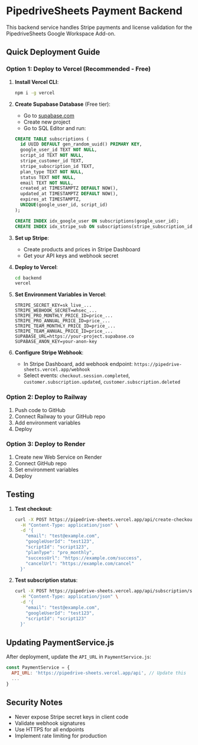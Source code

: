 # PipedriveSheets Payment Backend

This backend service handles Stripe payments and license validation for the PipedriveSheets Google Workspace Add-on.

## Quick Deployment Guide

### Option 1: Deploy to Vercel (Recommended - Free)

1. **Install Vercel CLI**:
   ```bash
   npm i -g vercel
   ```

2. **Create Supabase Database** (Free tier):
   - Go to [supabase.com](https://supabase.com)
   - Create new project
   - Go to SQL Editor and run:
   ```sql
   CREATE TABLE subscriptions (
     id UUID DEFAULT gen_random_uuid() PRIMARY KEY,
     google_user_id TEXT NOT NULL,
     script_id TEXT NOT NULL,
     stripe_customer_id TEXT,
     stripe_subscription_id TEXT,
     plan_type TEXT NOT NULL,
     status TEXT NOT NULL,
     email TEXT NOT NULL,
     created_at TIMESTAMPTZ DEFAULT NOW(),
     updated_at TIMESTAMPTZ DEFAULT NOW(),
     expires_at TIMESTAMPTZ,
     UNIQUE(google_user_id, script_id)
   );
   
   CREATE INDEX idx_google_user ON subscriptions(google_user_id);
   CREATE INDEX idx_stripe_sub ON subscriptions(stripe_subscription_id);
   ```

3. **Set up Stripe**:
   - Create products and prices in Stripe Dashboard
   - Get your API keys and webhook secret

4. **Deploy to Vercel**:
   ```bash
   cd backend
   vercel
   ```
   
5. **Set Environment Variables in Vercel**:
   ```
   STRIPE_SECRET_KEY=sk_live_...
   STRIPE_WEBHOOK_SECRET=whsec_...
   STRIPE_PRO_MONTHLY_PRICE_ID=price_...
   STRIPE_PRO_ANNUAL_PRICE_ID=price_...
   STRIPE_TEAM_MONTHLY_PRICE_ID=price_...
   STRIPE_TEAM_ANNUAL_PRICE_ID=price_...
   SUPABASE_URL=https://your-project.supabase.co
   SUPABASE_ANON_KEY=your-anon-key
   ```

6. **Configure Stripe Webhook**:
   - In Stripe Dashboard, add webhook endpoint: `https://pipedrive-sheets.vercel.app/webhook`
   - Select events: `checkout.session.completed`, `customer.subscription.updated`, `customer.subscription.deleted`

### Option 2: Deploy to Railway

1. Push code to GitHub
2. Connect Railway to your GitHub repo
3. Add environment variables
4. Deploy

### Option 3: Deploy to Render

1. Create new Web Service on Render
2. Connect GitHub repo
3. Set environment variables
4. Deploy

## Testing

1. **Test checkout**:
   ```bash
   curl -X POST https://pipedrive-sheets.vercel.app/api/create-checkout-session \
     -H "Content-Type: application/json" \
     -d '{
       "email": "test@example.com",
       "googleUserId": "test123",
       "scriptId": "script123",
       "planType": "pro_monthly",
       "successUrl": "https://example.com/success",
       "cancelUrl": "https://example.com/cancel"
     }'
   ```

2. **Test subscription status**:
   ```bash
   curl -X POST https://pipedrive-sheets.vercel.app/api/subscription/status \
     -H "Content-Type: application/json" \
     -d '{
       "email": "test@example.com",
       "googleUserId": "test123",
       "scriptId": "script123"
     }'
   ```

## Updating PaymentService.js

After deployment, update the `API_URL` in `PaymentService.js`:
```javascript
const PaymentService = {
  API_URL: 'https://pipedrive-sheets.vercel.app/api', // Update this
  ...
}
```

## Security Notes

- Never expose Stripe secret keys in client code
- Validate webhook signatures
- Use HTTPS for all endpoints
- Implement rate limiting for production